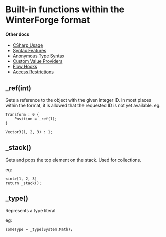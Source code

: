 # Built-in functions within the WinterForge format

#### Other docs
- [CSharp Usage](CSharp_Usage.md)  
- [Syntax Features](Syntax_Features.md)  
- [Anonymous Type Syntax](Anonymous_Type_Syntax.md)  
- [Custom Value Providers](CustomValueProvider_Examples.md)  
- [Flow Hooks](FlowHooks.md)  
- [Access Restrictions](Access_Restrictions.md)  

## \_ref(int)

Gets a reference to the object with the given integer ID.
In most places within the format, it is allowed that the requested ID is not yet available. 
eg:
```
Transform : 0 {
	Position = _ref(1);
}

Vector3(1, 2, 3) : 1;
```


## \_stack()

Gets and pops the top element on the stack. Used for collections.

eg:
```
<int>[1, 2, 3]
return _stack();
```


## \_type()
Represents a type literal

eg:
```
someType = _type(System.Math);
```
